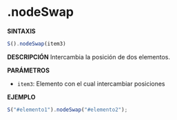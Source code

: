 # .nodeSwap

**SINTAXIS**
```javascript
S().nodeSwap(item3)
```

**DESCRIPCIÓN**
Intercambia la posición de dos elementos.

**PARÁMETROS**
- `item3`: Elemento con el cual intercambiar posiciones

**EJEMPLO**
```javascript
S("#elemento1").nodeSwap("#elemento2");
```